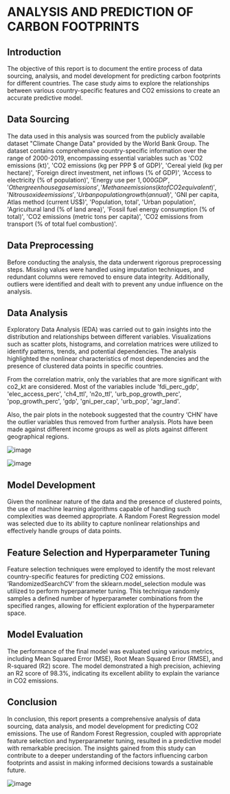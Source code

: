 # ANALYSIS AND PREDICTION OF CARBON FOOTPRINTS 

## Introduction
The objective of this report is to document the entire process of data sourcing, analysis, and model development for predicting carbon footprints for different countries. The case study aims to explore the relationships between various country-specific features and CO2 emissions to create an accurate predictive model.

## Data Sourcing
The data used in this analysis was sourced from the publicly available dataset "Climate Change Data" provided by the World Bank Group. The dataset contains comprehensive country-specific information over the range of 2000-2019, encompassing essential variables such as 'CO2 emissions (kt)', 'CO2 emissions (kg per PPP $ of GDP)', 'Cereal yield (kg per hectare)', 'Foreign direct investment, net inflows (% of GDP)', 'Access to electricity (% of population)', 'Energy use per $1,000 GDP', 'Other greenhouse gas emissions', 'Methane emissions (kt of CO2 equivalent)', 'Nitrous oxide emissions', 'Urban population growth (annual %)', 'Population in urban agglomerations of more than 1 million', 'Population growth (annual %)', 'Terrestrial protected areas (% of total land area)', 'GDP (current US$)', 'GNI per capita, Atlas method (current US$)', 'Population, total', 'Urban population', 'Agricultural land (% of land area)', 'Fossil fuel energy consumption (% of total)', 'CO2 emissions (metric tons per capita)', 'CO2 emissions from transport (% of total fuel combustion)'.

## Data Preprocessing
Before conducting the analysis, the data underwent rigorous preprocessing steps. Missing values were handled using imputation techniques, and redundant columns were removed to ensure data integrity. Additionally, outliers were identified and dealt with to prevent any undue influence on the analysis.

## Data Analysis
Exploratory Data Analysis (EDA) was carried out to gain insights into the distribution and relationships between different variables. Visualizations such as scatter plots, histograms, and correlation matrices were utilized to identify patterns, trends, and potential dependencies. The analysis highlighted the nonlinear characteristics of most dependencies and the presence of clustered data points in specific countries.

From the correlation matrix, only the variables that are more significant with co2_kt are considered. Most of the variables include 'fdi_perc_gdp', 'elec_access_perc', 'ch4_ttl', 'n2o_ttl', 'urb_pop_growth_perc', 'pop_growth_perc', 'gdp', 'gni_per_cap', 'urb_pop', 'agr_land'.

Also, the pair plots in the notebook suggested that the country ‘CHN’ have the outlier variables thus removed from further analysis. Plots have been made against different income groups as well as plots against different geographical regions.

![image](https://github.com/mounicauddagiri/Carbon_footprints/assets/27152495/b1dc0c6e-7917-40d1-9016-60a49a3f33f4)

![image](https://github.com/mounicauddagiri/Carbon_footprints/assets/27152495/d8b66fb8-c2fd-42a7-9b5e-b4826ba53f70)

## Model Development
Given the nonlinear nature of the data and the presence of clustered points, the use of machine learning algorithms capable of handling such complexities was deemed appropriate. A Random Forest Regression model was selected due to its ability to capture nonlinear relationships and effectively handle groups of data points.

## Feature Selection and Hyperparameter Tuning
Feature selection techniques were employed to identify the most relevant country-specific features for predicting CO2 emissions. ‘RandomizedSearchCV’ from the sklearn.model_selection module was utilized to perform hyperparameter tuning. This technique randomly samples a defined number of hyperparameter combinations from the specified ranges, allowing for efficient exploration of the hyperparameter space.

## Model Evaluation
The performance of the final model was evaluated using various metrics, including Mean Squared Error (MSE), Root Mean Squared Error (RMSE), and R-squared (R2) score. The model demonstrated a high precision, achieving an R2 score of 98.3%, indicating its excellent ability to explain the variance in CO2 emissions.

## Conclusion
In conclusion, this report presents a comprehensive analysis of data sourcing, data analysis, and model development for predicting CO2 emissions. The use of Random Forest Regression, coupled with appropriate feature selection and hyperparameter tuning, resulted in a predictive model with remarkable precision. The insights gained from this study can contribute to a deeper understanding of the factors influencing carbon footprints and assist in making informed decisions towards a sustainable future.

![image](https://github.com/mounicauddagiri/Carbon_footprints/assets/27152495/d8dc172c-9e0e-4986-8eb3-01d8227dfa98)
